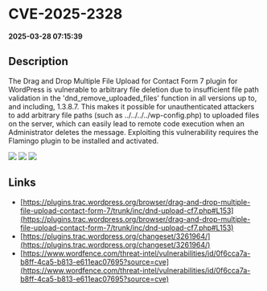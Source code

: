 # CVE-2025-2328

**2025-03-28 07:15:39**

## Description
The Drag and Drop Multiple File Upload for Contact Form 7 plugin for WordPress is vulnerable to arbitrary file deletion due to insufficient file path validation in the 'dnd_remove_uploaded_files' function in all versions up to, and including, 1.3.8.7. This makes it possible for unauthenticated attackers to add arbitrary file paths (such as ../../../../wp-config.php) to uploaded files on the server, which can easily lead to remote code execution when an Administrator deletes the message. Exploiting this vulnerability requires the Flamingo plugin to be installed and activated.

![](https://img.shields.io/static/v1?label=Score&message=8.8&color=red)
![](https://img.shields.io/static/v1?label=Severity&message=HIGH&color=red)
![](https://img.shields.io/static/v1?label=CWE&message=Traversal&color=green)

## Links
- [https://plugins.trac.wordpress.org/browser/drag-and-drop-multiple-file-upload-contact-form-7/trunk/inc/dnd-upload-cf7.php#L153](https://plugins.trac.wordpress.org/browser/drag-and-drop-multiple-file-upload-contact-form-7/trunk/inc/dnd-upload-cf7.php#L153)
- [https://plugins.trac.wordpress.org/changeset/3261964/](https://plugins.trac.wordpress.org/changeset/3261964/)
- [https://www.wordfence.com/threat-intel/vulnerabilities/id/0f6cca7a-b8ff-4ca5-b813-e611eac07695?source=cve](https://www.wordfence.com/threat-intel/vulnerabilities/id/0f6cca7a-b8ff-4ca5-b813-e611eac07695?source=cve)
